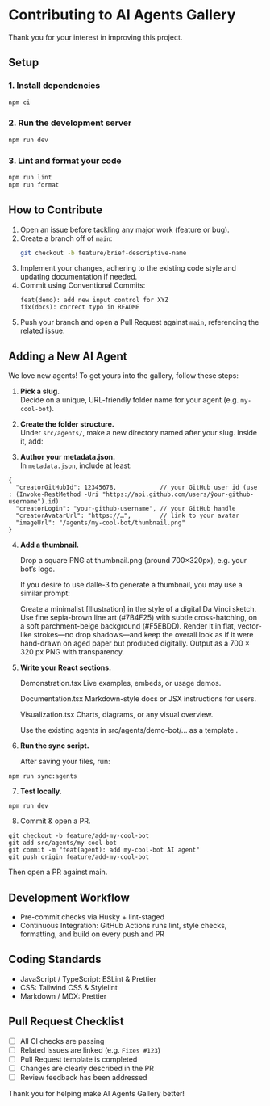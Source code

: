 # Contributing to AI Agents Gallery

Thank you for your interest in improving this project.

## Setup

### 1. Install dependencies

```bash
npm ci
```

### 2. Run the development server

```bash
npm run dev
```

### 3. Lint and format your code

```bash
npm run lint
npm run format
```

## How to Contribute

1. Open an issue before tackling any major work (feature or bug).
2. Create a branch off of `main`:
   ```bash
   git checkout -b feature/brief-descriptive-name
   ```
3. Implement your changes, adhering to the existing code style and updating documentation if needed.
4. Commit using Conventional Commits:
   ```
   feat(demo): add new input control for XYZ
   fix(docs): correct typo in README
   ```
5. Push your branch and open a Pull Request against `main`, referencing the related issue.

## Adding a New AI Agent

We love new agents! To get yours into the gallery, follow these steps:

1. **Pick a slug.**  
   Decide on a unique, URL-friendly folder name for your agent (e.g. `my-cool-bot`).

2. **Create the folder structure.**  
   Under `src/agents/`, make a new directory named after your slug. Inside it, add:

3. **Author your metadata.json.**  
   In `metadata.json`, include at least:

```
{
  "creatorGitHubId": 12345678,            // your GitHub user id (use : (Invoke-RestMethod -Uri "https://api.github.com/users/ŷour-github-username").id)
  "creatorLogin": "your-github-username", // your GitHub handle
  "creatorAvatarUrl": "https://…",        // link to your avatar
  "imageUrl": "/agents/my-cool-bot/thumbnail.png"
}
```

4. **Add a thumbnail.**

   Drop a square PNG at thumbnail.png (around 700×320px), e.g. your bot’s logo.

   If you desire to use dalle-3 to generate a thumbnail, you may use a similar prompt:

   Create a minimalist [Illustration] in the style of a digital Da Vinci sketch.
   Use fine sepia-brown line art (#7B4F25) with subtle cross-hatching, on a soft parchment-beige background (#F5EBDD).
   Render it in flat, vector-like strokes—no drop shadows—and keep the overall look as if it were hand-drawn on aged paper but produced digitally.
   Output as a 700 × 320 px PNG with transparency.

5. **Write your React sections.**

   Demonstration.tsx
   Live examples, embeds, or usage demos.

   Documentation.tsx
   Markdown-style docs or JSX instructions for users.

   Visualization.tsx
   Charts, diagrams, or any visual overview.

   Use the existing agents in src/agents/demo-bot/… as a template .

6. **Run the sync script.**

   After saving your files, run:

```
npm run sync:agents

```

7. **Test locally.**

```
npm run dev
```

8. Commit & open a PR.

```
git checkout -b feature/add-my-cool-bot
git add src/agents/my-cool-bot
git commit -m "feat(agent): add my-cool-bot AI agent"
git push origin feature/add-my-cool-bot

```

Then open a PR against main.

## Development Workflow

- Pre-commit checks via Husky + lint-staged
- Continuous Integration: GitHub Actions runs lint, style checks, formatting, and build on every push and PR

## Coding Standards

- JavaScript / TypeScript: ESLint & Prettier
- CSS: Tailwind CSS & Stylelint
- Markdown / MDX: Prettier

## Pull Request Checklist

- [ ] All CI checks are passing
- [ ] Related issues are linked (e.g. `Fixes #123`)
- [ ] Pull Request template is completed
- [ ] Changes are clearly described in the PR
- [ ] Review feedback has been addressed

Thank you for helping make AI Agents Gallery better!
